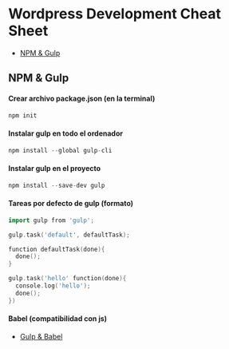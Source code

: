 # Wordpress Development Cheat Sheet
- [NPM & Gulp](https://github.com/MazoGuapo/cheat-sheet#npm--gulp)

## NPM & Gulp

#### Crear archivo package.json (en la terminal)
```go
npm init
```

#### Instalar gulp en todo el ordenador
```go
npm install --global gulp-cli
```

#### Instalar gulp en el proyecto
```go
npm install --save-dev gulp
```

#### Tareas por defecto de gulp (formato)
```go
import gulp from 'gulp';

gulp.task('default', defaultTask);

function defaultTask(done){
  done();
}

gulp.task('hello' function(done){
  console.log('hello');
  done();
})
```

#### Babel (compatibilidad con js)
- [Gulp & Babel](https://www.npmjs.com/package/gulp#use-latest-javascript-version-in-your-gulpfile)



<!-- ## Getting started
### Hello world
#### code — app.go -->



<!-- -
-  [Variables](https://github.com/MazoGuapo/cheat-sheet#variables) -->